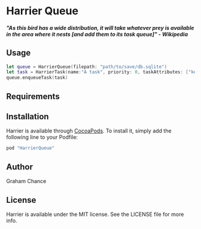# Harrier Queue

##### "As this bird has a wide distribution, it will take whatever prey is available in the area where it nests [and add them to its task queue]" - Wikipedia

## Usage
```swift
let queue = HarrierQueue(filepath: "path/to/save/db.sqlite")
let task = HarrierTask(name:"A task", priority: 0, taskAttributes: ["key1": "value", "key2": "value"], retryLimit: 3, availabilityDate: NSDate())
queue.enqueueTask(task)
```

## Requirements

## Installation

Harrier is available through [CocoaPods](http://cocoapods.org). To install
it, simply add the following line to your Podfile:

```ruby
pod "HarrierQueue"
```

## Author

Graham Chance

## License

Harrier is available under the MIT license. See the LICENSE file for more info.
